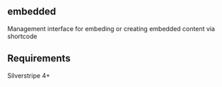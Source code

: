 ## embedded ##

Management interface for embeding or creating embedded content via shortcode

## Requirements ##
Silverstripe 4+

